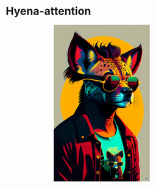 # Hyena-attention
<p align="center" width="100%" height="100%">
    <img width="50%" height="50%" src="./images/dream_TradingCard(1).jpg">
</p>
